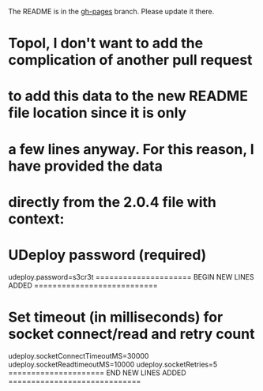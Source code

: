 The README is in the [gh-pages](https://github.com/capitalone/Hygieia/blob/gh-pages/pages/hygieia/collectors/deploy/udeploy.md) branch. Please update it there.

# Topol, I don't want to add the complication of another pull request
# to add this data to the new README file location since it is only
# a few lines anyway.  For this reason, I have provided the data
# directly from the 2.0.4 file with context:


# UDeploy password (required)
udeploy.password=s3cr3t
===================== BEGIN NEW LINES ADDED ===========================

# Set timeout (in milliseconds) for socket connect/read and retry count
udeploy.socketConnectTimeoutMS=30000
udeploy.socketReadtimeoutMS=10000
udeploy.socketRetries=5
===================== END NEW LINES ADDED =============================
